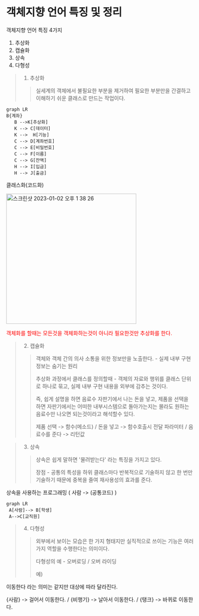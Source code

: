 # 객체지향 언어 특징 및 정리 

  객체지향 언어 특징 4가지 
 
 1. 추상화 
 2. 캡슐화 
 3. 상속
 4. 다형성 
 
 > 1. 추상화 
 > 
 > > 실세계의 객체에서 불필요한 부분을 제거하여 필요한 부분만을 간결하고 이해하기 쉬운 클래스로 만드는 작업이다.
 > >
 
 ```mermaid
graph LR
B{계좌}
    B -->K[추상화]
    K --> C[데이터]
    K -->  H[기능]
    C --> D[계좌번호]
    C --> E[비밀번호]
    C --> F[이름]
    C --> G[잔액]
    H --> I[입금]
    H --> J[출금]
 ```
클래스화(코드화)
 
 <img width="348" alt="스크린샷 2023-01-02 오후 1 38 26" src="https://user-images.githubusercontent.com/104719555/210195561-a6cdb502-8636-4051-a2d8-5167e2e19d49.png">

<span style="color: red"> 객체화를 할때는 모든것을 객체화하는것이 아니라 필요한것만 추상화를 한다. </span>

> 2. 캡슐화
> 
> > 객체와 객체 간의 의사 소통을 위한 정보만을 노출한다. - 실제 내부 구현 정보는 숨기는 원리 
> >
> > 추상화 과정에서 클래스를 정의할때 - 객체의 자료와 행위를 클래스 단위로 하나로 묶고, 실제 내부 구현 내용을 외부에 감추는 것이다.
> >
> > 즉, 쉽게 설명을 하면 음료수 자판기에서 나는 돈을 넣고, 제품을 선택을 하면 자판기에서는 어떠한 내부시스템으로 돌아가는지는 몰라도 원하는 음료수만 나오면 되는것이라고 해석할수 있다.
> > 
> > 제품 선택 -> 함수(메소드) / 돈을 넣고 -> 함수호출시 전달 파라미터 / 음료수를 준다 -> 리턴값 


> 3. 상속 
> 
> > 상속은 쉽게 말하면 '물려받는다' 라는 특징을 가지고 있다.
> >
> > 장점 - 공통의 특성을 하위 클래스마다 반복적으로 기술하지 않고 한 번만 기술하기 때문에 중복을 줄여 재사용성의 효과를 준다.

상속을 사용하는 프로그래밍 
   ( 사람 -> (공통코드) )
```mermaid
graph LR
 A[사람]--> B[학생]
 A-->C[교직원]
```

> 4. 다형성 
> 
> > 외부에서 보이는 모습은 한 가지 형태지만 실직적으로 쓰이는 기능은 여러 가지 역할을 수행한다는 의미이다.
> >
> > 다형성의 예  - 오버로딩 / 오버 라이딩
> >
> > 예)
 
이동한다 라는 의미는 같지만 대상에 따라 달라진다.

{사람} -> 걸어서 이동한다.    /  {비행기} -> 날아서 이동한다.   / {탱크} -> 바퀴로 이동한다.

